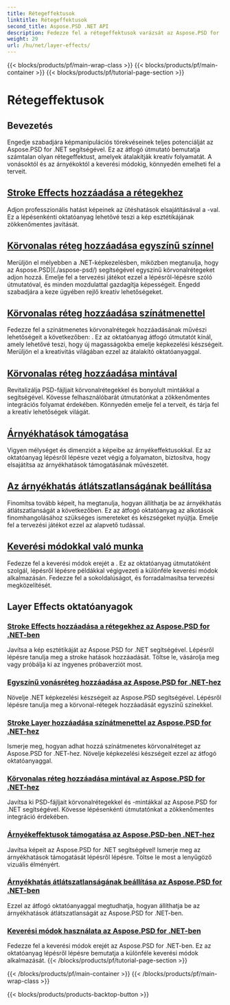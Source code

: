 ```yaml
---
title: Rétegeffektusok
linktitle: Rétegeffektusok
second_title: Aspose.PSD .NET API
description: Fedezze fel a rétegeffektusok varázsát az Aspose.PSD for .NET segítségével! Fejlessze képkezelési készségeit, ha megtanulja hozzáadni a körvonal-, árnyék- és keverési módokat.
weight: 29
url: /hu/net/layer-effects/
---
```


{{< blocks/products/pf/main-wrap-class >}}
{{< blocks/products/pf/main-container >}}
{{< blocks/products/pf/tutorial-page-section >}}

# Rétegeffektusok

## Bevezetés

Engedje szabadjára képmanipulációs törekvéseinek teljes potenciálját az Aspose.PSD for .NET segítségével. Ez az átfogó útmutató bemutatja számtalan olyan rétegeffektust, amelyek átalakítják kreatív folyamatát. A vonásoktól és az árnyékoktól a keverési módokig, könnyedén emelheti fel a terveit.

## [Stroke Effects hozzáadása a rétegekhez](./adding-stroke-effects/)

Adjon professzionális hatást képeinek az ütéshatások elsajátításával a -val. Ez a lépésenkénti oktatóanyag lehetővé teszi a kép esztétikájának zökkenőmentes javítását. 

## [Körvonalas réteg hozzáadása egyszínű színnel](./adding-stroke-layer-solid-color/)

Merüljön el mélyebben a .NET-képkezelésben, miközben megtanulja, hogy az Aspose.PSD](./aspose-psd/) segítségével egyszínű körvonalrétegeket adjon hozzá. Emelje fel a tervezési játékot ezzel a lépésről-lépésre szóló útmutatóval, és minden mozdulattal gazdagítja képességeit. Engedd szabadjára a keze ügyében rejlő kreatív lehetőségeket.

## [Körvonalas réteg hozzáadása színátmenettel](./adding-stroke-layer-gradient/)

Fedezze fel a színátmenetes körvonalrétegek hozzáadásának művészi lehetőségeit a következőben: . Ez az oktatóanyag átfogó útmutatót kínál, amely lehetővé teszi, hogy új magasságokba emelje képkezelési készségeit. Merüljön el a kreativitás világában ezzel az átalakító oktatóanyaggal.

## [Körvonalas réteg hozzáadása mintával](./adding-stroke-layer-pattern/)

Revitalizálja PSD-fájljait körvonalrétegekkel és bonyolult mintákkal a segítségével. Kövesse felhasználóbarát útmutatónkat a zökkenőmentes integrációs folyamat érdekében. Könnyedén emelje fel a terveit, és tárja fel a kreatív lehetőségek világát.

## [Árnyékhatások támogatása](./supporting-shadow-effects/)

Vigyen mélységet és dimenziót a képeibe az árnyékeffektusokkal. Ez az oktatóanyag lépésről lépésre vezet végig a folyamaton, biztosítva, hogy elsajátítsa az árnyékhatások támogatásának művészetét. 

## [Az árnyékhatás átlátszatlanságának beállítása](./adjusting-shadow-effect-opacity/)

Finomítsa tovább képeit, ha megtanulja, hogyan állíthatja be az árnyékhatás átlátszatlanságát a következőben. Ez az átfogó oktatóanyag az alkotások finomhangolásához szükséges ismereteket és készségeket nyújtja. Emelje fel a tervezési játékot ezzel az alapvető tudással.

## [Keverési módokkal való munka](./working-with-blend-modes/)

Fedezze fel a keverési módok erejét a . Ez az oktatóanyag útmutatóként szolgál, lépésről lépésre példákkal végigvezeti a különféle keverési módok alkalmazásán. Fedezze fel a sokoldalúságot, és forradalmasítsa tervezési megközelítését.

## Layer Effects oktatóanyagok
### [Stroke Effects hozzáadása a rétegekhez az Aspose.PSD for .NET-ben](./adding-stroke-effects/)
Javítsa a kép esztétikáját az Aspose.PSD for .NET segítségével. Lépésről lépésre tanulja meg a stroke hatások hozzáadását. Töltse le, vásárolja meg vagy próbálja ki az ingyenes próbaverziót most.
### [Egyszínű vonásréteg hozzáadása az Aspose.PSD for .NET-hez](./adding-stroke-layer-solid-color/)
Növelje .NET képkezelési készségeit az Aspose.PSD segítségével. Lépésről lépésre tanulja meg a körvonal-rétegek hozzáadását egyszínű színekkel.
### [Stroke Layer hozzáadása színátmenettel az Aspose.PSD for .NET-hez](./adding-stroke-layer-gradient/)
Ismerje meg, hogyan adhat hozzá színátmenetes körvonalréteget az Aspose.PSD for .NET-hez. Növelje képkezelési készségeit ezzel az átfogó oktatóanyaggal.
### [Körvonalas réteg hozzáadása mintával az Aspose.PSD for .NET-hez](./adding-stroke-layer-pattern/)
Javítsa ki PSD-fájljait körvonalrétegekkel és -mintákkal az Aspose.PSD for .NET segítségével. Kövesse lépésenkénti útmutatónkat a zökkenőmentes integráció érdekében.
### [Árnyékeffektusok támogatása az Aspose.PSD-ben .NET-hez](./supporting-shadow-effects/)
Javítsa képeit az Aspose.PSD for .NET segítségével! Ismerje meg az árnyékhatások támogatását lépésről lépésre. Töltse le most a lenyűgöző vizuális élményért.
### [Árnyékhatás átlátszatlanságának beállítása az Aspose.PSD for .NET-ben](./adjusting-shadow-effect-opacity/)
Ezzel az átfogó oktatóanyaggal megtudhatja, hogyan állíthatja be az árnyékhatások átlátszatlanságát az Aspose.PSD for .NET-ben.
### [Keverési módok használata az Aspose.PSD for .NET-ben](./working-with-blend-modes/)
Fedezze fel a keverési módok erejét az Aspose.PSD for .NET-ben. Ez az oktatóanyag lépésről lépésre bemutatja a különféle keverési módok alkalmazását.
{{< /blocks/products/pf/tutorial-page-section >}}

{{< /blocks/products/pf/main-container >}}
{{< /blocks/products/pf/main-wrap-class >}}

{{< blocks/products/products-backtop-button >}}
